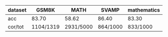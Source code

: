 |dataset|GSM8K|MATH|SVAMP|mathematics|
|--|--|--|--|--|
|acc|83.70|58.62|86.40|83.30|
|cor/tot|1104/1319|2931/5000|864/1000|833/1000|
